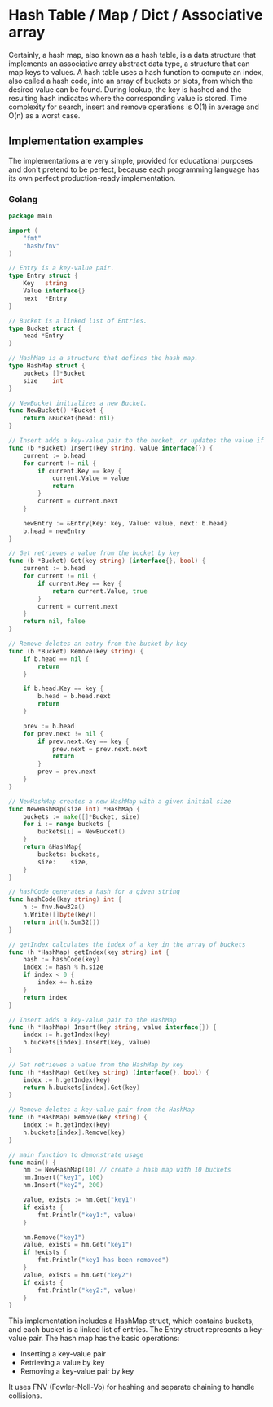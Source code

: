 # Hash Table / Map / Dict / Associative array

Certainly, a hash map, also known as a hash table, is a data structure that implements an associative array abstract data type, a structure that can map keys to values. A hash table uses a hash function to compute an index, also called a hash code, into an array of buckets or slots, from which the desired value can be found. During lookup, the key is hashed and the resulting hash indicates where the corresponding value is stored. Time complexity for search, insert and remove operations is O(1) in average and O(n) as a worst case. 

## Implementation examples

The implementations are very simple, provided for educational purposes and don't pretend to be perfect, because each programming language has its own perfect production-ready implementation.

### Golang

```go
package main

import (
	"fmt"
	"hash/fnv"
)

// Entry is a key-value pair.
type Entry struct {
	Key   string
	Value interface{}
	next  *Entry
}

// Bucket is a linked list of Entries.
type Bucket struct {
	head *Entry
}

// HashMap is a structure that defines the hash map.
type HashMap struct {
	buckets []*Bucket
	size    int
}

// NewBucket initializes a new Bucket.
func NewBucket() *Bucket {
	return &Bucket{head: nil}
}

// Insert adds a key-value pair to the bucket, or updates the value if the key exists.
func (b *Bucket) Insert(key string, value interface{}) {
	current := b.head
	for current != nil {
		if current.Key == key {
			current.Value = value
			return
		}
		current = current.next
	}

	newEntry := &Entry{Key: key, Value: value, next: b.head}
	b.head = newEntry
}

// Get retrieves a value from the bucket by key
func (b *Bucket) Get(key string) (interface{}, bool) {
	current := b.head
	for current != nil {
		if current.Key == key {
			return current.Value, true
		}
		current = current.next
	}
	return nil, false
}

// Remove deletes an entry from the bucket by key
func (b *Bucket) Remove(key string) {
	if b.head == nil {
		return
	}

	if b.head.Key == key {
		b.head = b.head.next
		return
	}

	prev := b.head
	for prev.next != nil {
		if prev.next.Key == key {
			prev.next = prev.next.next
			return
		}
		prev = prev.next
	}
}

// NewHashMap creates a new HashMap with a given initial size
func NewHashMap(size int) *HashMap {
	buckets := make([]*Bucket, size)
	for i := range buckets {
		buckets[i] = NewBucket()
	}
	return &HashMap{
		buckets: buckets,
		size:    size,
	}
}

// hashCode generates a hash for a given string
func hashCode(key string) int {
	h := fnv.New32a()
	h.Write([]byte(key))
	return int(h.Sum32())
}

// getIndex calculates the index of a key in the array of buckets
func (h *HashMap) getIndex(key string) int {
	hash := hashCode(key)
	index := hash % h.size
	if index < 0 {
		index += h.size
	}
	return index
}

// Insert adds a key-value pair to the HashMap
func (h *HashMap) Insert(key string, value interface{}) {
	index := h.getIndex(key)
	h.buckets[index].Insert(key, value)
}

// Get retrieves a value from the HashMap by key
func (h *HashMap) Get(key string) (interface{}, bool) {
	index := h.getIndex(key)
	return h.buckets[index].Get(key)
}

// Remove deletes a key-value pair from the HashMap
func (h *HashMap) Remove(key string) {
	index := h.getIndex(key)
	h.buckets[index].Remove(key)
}

// main function to demonstrate usage
func main() {
	hm := NewHashMap(10) // create a hash map with 10 buckets
	hm.Insert("key1", 100)
	hm.Insert("key2", 200)

	value, exists := hm.Get("key1")
	if exists {
		fmt.Println("key1:", value)
	}

	hm.Remove("key1")
	value, exists = hm.Get("key1")
	if !exists {
		fmt.Println("key1 has been removed")
	}
	value, exists = hm.Get("key2")
	if exists {
		fmt.Println("key2:", value)
	}
}
```

This implementation includes a HashMap struct, which contains buckets, and each bucket is a linked list of entries. The Entry struct represents a key-value pair. The hash map has the basic operations:

- Inserting a key-value pair
- Retrieving a value by key
- Removing a key-value pair by key

It uses FNV (Fowler-Noll-Vo) for hashing and separate chaining to handle collisions.

